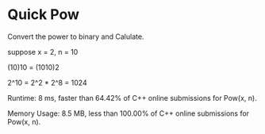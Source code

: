 # Quick Pow

Convert the power to binary and Calulate.

suppose x = 2, n = 10

(10)10 = (1010)2

2^10 = 2^2 * 2^8 = 1024



Runtime: 8 ms, faster than 64.42% of C++ online submissions for Pow(x, n).

Memory Usage: 8.5 MB, less than 100.00% of C++ online submissions for Pow(x, n).
